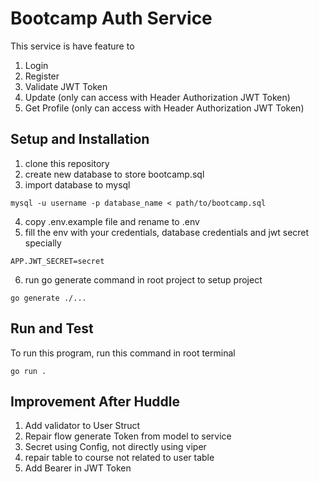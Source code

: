 # Bootcamp Auth Service
This service is have feature to 
1. Login
2. Register
3. Validate JWT Token
4. Update (only can access with Header Authorization JWT Token)
5. Get Profile (only can access with Header Authorization JWT Token)



## Setup and Installation

1. clone this repository 
2. create new database to store bootcamp.sql
3. import database to mysql 
```
mysql -u username -p database_name < path/to/bootcamp.sql
```
4. copy .env.example file and rename to .env 
5. fill the env with your credentials, database credentials and jwt secret specially
```
APP.JWT_SECRET=secret
```
6. run go generate command in root project to setup project
```
go generate ./...
```

## Run and Test
To run this program, run this command in root terminal 
```
go run . 
```

## Improvement After Huddle
1. Add validator to User Struct 
2. Repair flow generate Token from model to service 
3. Secret using Config, not directly using viper 
4. repair table to course not related to user table 
5. Add Bearer in JWT Token